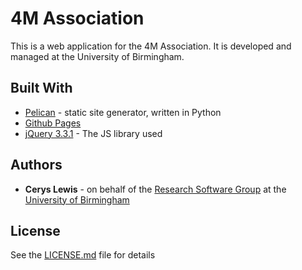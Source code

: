 # 4M Association

This is a web application for the 4M Association. It is developed and managed at the University of Birmingham.

## Built With

* [Pelican](https://github.com/getpelican/pelican) - static site generator, written in Python
* [Github Pages](https://pages.github.com/) 
* [jQuery 3.3.1](https://jquery.com/) - The JS library used

## Authors

* **Cerys Lewis** - on behalf of the [Research Software Group](http://www.birmingham.ac.uk/bear-software) at the [University of Birmingham](https://www.birmingham.ac.uk/)

## License

See the [LICENSE.md](./LICENSE.md) file for details
